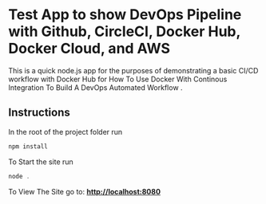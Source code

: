 # Test App to show DevOps Pipeline with Github, CircleCI, Docker Hub, Docker Cloud, and AWS

This is a quick  node.js app for the purposes of demonstrating a basic CI/CD workflow with Docker Hub for How To Use Docker With Continous Integration To Build A DevOps Automated Workflow .

## Instructions

In the root of the project folder run

```javascript
npm install
```

To Start the site run

```javascript
node .
```

To View The Site go to:
**<http://localhost:8080>**